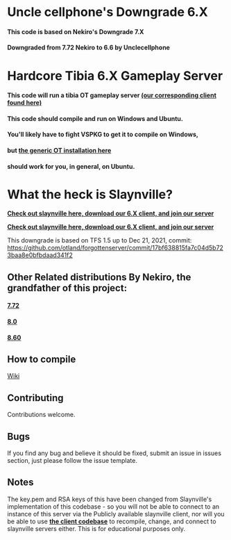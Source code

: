 # Uncle cellphone's Downgrade 6.X

#### This code is based on Nekiro's Downgrade 7.X
#### Downgraded from 7.72 Nekiro to 6.6 by Unclecellphone

# Hardcore Tibia 6.X Gameplay Server

#### This code will run a tibia OT gameplay server **[(our corresponding client found here)](https://github.com/unclecellphone/SlaynvilleOT6Client)**
#### This code should compile and run on Windows and Ubuntu.  
#### You'll likely have to fight VSPKG to get it to compile on Windows,
#### but **[the generic OT installation here](https://docs.otland.net/ots-guide/running-your-first-linux-web-and-otserver)** 
#### should work for you, in general, on Ubuntu.  

# What the heck is Slaynville?

**[Check out slaynville here, download our 6.X client, and join our server](https://www.slaynville.com)**

**[Check out slaynville here, download our 6.X client, and join our server](https://www.slaynville.com)**

This downgrade is based on TFS 1.5 up to Dec 21, 2021, commit: https://github.com/otland/forgottenserver/commit/17bf638815fa7c04d5b723baa8e0bfbdaad341f2

## Other Related distributions By Nekiro, the grandfather of this project:

#### **[7.72](https://github.com/nekiro/TFS-1.4-Downgrades/tree/7.72)**
#### **[8.0](https://github.com/nekiro/TFS-1.4-Downgrades/tree/8.0)**
#### **[8.60](https://github.com/nekiro/TFS-1.4-Downgrades/tree/8.60)**

## How to compile

[Wiki](https://github.com/otland/forgottenserver/wiki/Compiling)

## Contributing

Contributions welcome.

## Bugs

If you find any bug and believe it should be fixed, submit an issue in issues section, just please follow the issue template.

## Notes

The key.pem and RSA keys of this have been changed from Slaynville's implementation of this codebase - so you will not be able to connect to an instance of this server via the Publicly available slaynville client, nor will you be able to use **[the client codebase](https://github.com/unclecellphone/SlaynvilleOT6Client)** to recompile, change, and connect to slaynville servers either.  This is for educational purposes only.

